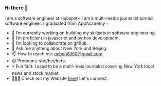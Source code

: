### Hi there 👋

I am a software engineer at Hubspot~ I am a multi-media journalist turned software engineer. I graduated from AppAcademy ~

- 🔭 I’m currently working on building my skillsets in software engineering.
- 🌱 I’m proficient in javascript and python development.
- 👯 I’m looking to collaborate on github.
- 💬 Ask me anything about New York and Beijing.
- 📫 How to reach me: qchen6060@gmail.com.
- 😄 Pronouns: she/her/hers.
- ⚡ Fun fact: I used to be a multi-meia journalist covering New York local news and stock market.
- 🙋🏻‍♀️ Check out my Website [here](https://qchen0407.github.io/)! Let's connect.

